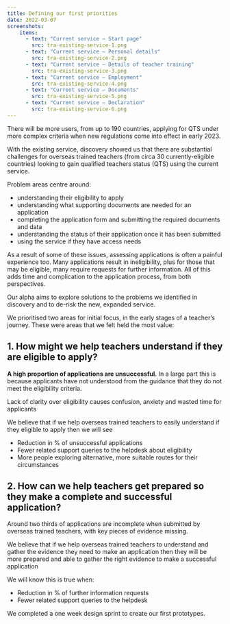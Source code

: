 ```yaml
---
title: Defining our first priorities
date: 2022-03-07
screenshots:
    items:
      - text: "Current service – Start page"
        src: tra-existing-service-1.png
      - text: "Current service – Personal details"
        src: tra-existing-service-2.png
      - text: "Current service – Details of teacher training"
        src: tra-existing-service-3.png
      - text: "Current service – Employment"
        src: tra-existing-service-4.png
      - text: "Current service – Documents"
        src: tra-existing-service-5.png
      - text: "Current service – Declaration"
        src: tra-existing-service-6.png
---
```


There will be more users, from up to 190 countries, applying for QTS under more complex criteria when new regulations come into effect in early 2023.

With the existing service, discovery showed us that there are substantial challenges for overseas trained teachers (from circa 30 currently-eligible countries) looking to gain qualified teachers status (QTS) using the current service.

Problem areas centre around:

- understanding their eligibility to apply
- understanding what supporting documents are needed for an application
- completing the application form and submitting the required documents and data
- understanding the status of their application once it has been submitted
- using the service if they have access needs

As a result of some of these issues, assessing applications is often a painful experience too. Many applications result in ineligibility, plus for those that may be eligible, many require requests for further information. All of this adds time and complication to the application process, from both perspectives.

Our alpha aims to explore solutions to the problems we identified in discovery and to de-risk the new, expanded service.

We prioritised two areas for initial focus, in the early stages of a teacher’s journey. These were areas that we felt held the most value:

## 1. How might we help teachers understand if they are eligible to apply?

**A high proportion of applications are unsuccessful.** In a large part this is because applicants have not understood from the guidance that they do not meet the eligibility criteria.

Lack of clarity over eligibility causes confusion, anxiety and wasted time for applicants

We believe that if we help overseas trained teachers to easily understand if they eligible to apply then we will see

- Reduction in % of unsuccessful applications
- Fewer related support queries to the helpdesk about eligibility
- More people exploring alternative, more suitable routes for their circumstances

## 2. How can we help teachers get prepared so they make a complete and successful application?

Around two thirds of applications are incomplete when submitted by overseas trained teachers, with key pieces of evidence missing.

We believe that if we help overseas trained teachers to understand and gather the evidence they need to make an application then they will be more prepared and able to gather the right evidence to make a successful application

We will know this is true when:
- Reduction in % of further information requests
- Fewer related support queries to the helpdesk

We completed a one week design sprint to create our first prototypes.
